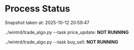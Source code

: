 # Process Status

Snapshot taken at: 2025-10-12 20:59:47

../wintrd/trade_algo.py --task price_update: **NOT RUNNING**

../wintrd/trade_algo.py --task buy_sell: **NOT RUNNING**


